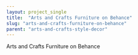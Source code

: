```yaml
---
layout: project_single
title:  "Arts and Crafts Furniture on Behance"
slug: "arts-and-crafts-furniture-on-behance"
parent: "arts-and-crafts-style-decor"
---
```

Arts and Crafts Furniture on Behance